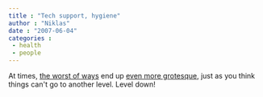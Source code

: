 ```yaml
---
title : "Tech support, hygiene"
author : "Niklas"
date : "2007-06-04"
categories : 
 - health
 - people
---
```


At times, [the worst of ways](http://twitter.com/pivic/statuses/90285562) end up [even more grotesque](http://tumblr.pivic.com/post/2908328), just as you think things can't go to another level. Level down!
